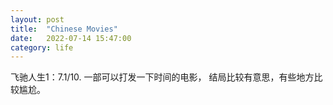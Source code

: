 ```yaml
---
layout: post
title:  "Chinese Movies"
date:   2022-07-14 15:47:00
category: life
---
```

飞驰人生1：7.1/10. 一部可以打发一下时间的电影， 结局比较有意思，有些地方比较尴尬。 